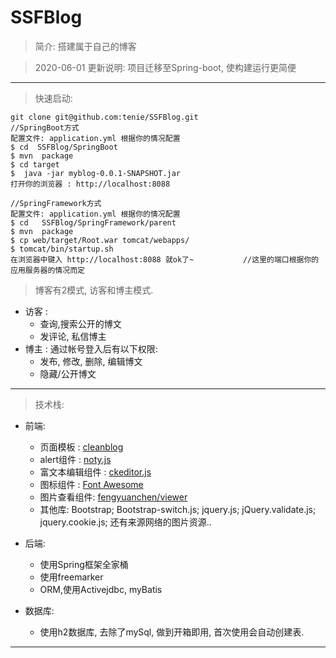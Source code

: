 # SSFBlog

> 简介:
    搭建属于自己的博客
    
> 2020-06-01 更新说明:  项目迁移至Spring-boot, 使构建运行更简便
---
 
> 快速启动:
   
     
    git clone git@github.com:tenie/SSFBlog.git
    //SpringBoot方式
    配置文件: application.yml 根据你的情况配置
    $ cd  SSFBlog/SpringBoot
    $ mvn  package
    $ cd target 
    $  java -jar myblog-0.0.1-SNAPSHOT.jar
    打开你的浏览器 : http://localhost:8088
    
    //SpringFramework方式
    配置文件: application.yml 根据你的情况配置
    $ cd   SSFBlog/SpringFramework/parent
    $ mvn  package
    $ cp web/target/Root.war tomcat/webapps/
    $ tomcat/bin/startup.sh
    在浏览器中键入 http://localhost:8088 就ok了~           //这里的端口根据你的应用服务器的情况而定
   
> 博客有2模式, 访客和博主模式.

- 访客 : 
    - 查询,搜索公开的博文  
    - 发评论, 私信博主 
- 博主 : 通过帐号登入后有以下权限:
    - 发布, 修改, 删除, 编辑博文
    - 隐藏/公开博文 

---
> 技术栈:
-  前端:
 
    - 页面模板 : [cleanblog](https://startbootstrap.com/template-overviews/clean-blog/)
    - alert组件 :  [noty.js](http://ned.im/noty) 
    - 富文本编辑组件 :  [ckeditor.js](http://ckeditor.com/)
    - 图标组件 :  [Font Awesome](http://fontawesome.io/)
    - 图片查看组件: [fengyuanchen/viewer](https://fengyuanchen.github.io/viewer)
    - 其他库: Bootstrap;
    Bootstrap-switch.js;
    jquery.js;
    jQuery.validate.js;
    jquery.cookie.js;
    还有来源网络的图片资源..
         
-  后端: 
    
    - 使用Spring框架全家桶
    - 使用freemarker
    - ORM,使用Activejdbc, myBatis
    
-  数据库: 
    
    - 使用h2数据库, 去除了mySql, 做到开箱即用, 首次使用会自动创建表.

       
---
